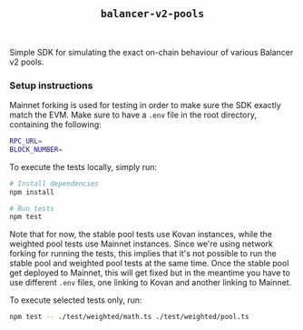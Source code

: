 <div align="center">
  <h2><code>balancer-v2-pools</code></h2>
</div>

<br/>

Simple SDK for simulating the exact on-chain behaviour of various Balancer v2 pools.

### Setup instructions

Mainnet forking is used for testing in order to make sure the SDK exactly match the EVM. Make sure to have a `.env` file in the root directory, containing the following:

```bash
RPC_URL=
BLOCK_NUMBER=
```

To execute the tests locally, simply run:

```bash
# Install dependencies
npm install

# Run tests
npm test
```

Note that for now, the stable pool tests use Kovan instances, while the weighted pool tests use Mainnet instances. Since we're using network forking for running the tests, this implies that it's not possible to run the stable pool and weighted pool tests at the same time. Once the stable pool get deployed to Mainnet, this will get fixed but in the meantime you have to use different `.env` files, one linking to Kovan and another linking to Mainnet.

To execute selected tests only, run:

```bash
npm test -- ./test/weighted/math.ts ./test/weighted/pool.ts
```
